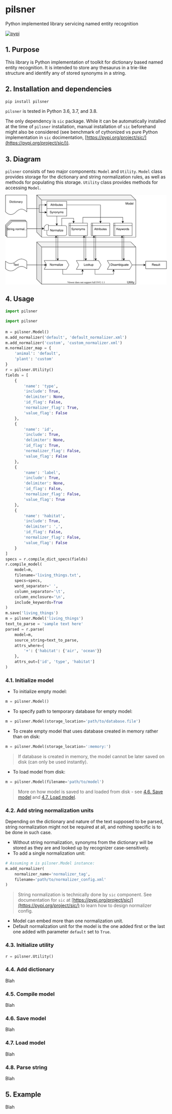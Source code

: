 # pilsner

Python implemented library servicing named entity recognition

[![pypi][pypi-img]][pypi-url]

[pypi-img]: https://img.shields.io/pypi/v/pilsner?style=plastic
[pypi-url]: https://pypi.org/project/pilsner/

## 1. Purpose

This library is Python implementation of toolkit for dictionary based named entity recognition. It is intended to store any thesaurus in a trie-like structure and identify any of stored synonyms in a string.

## 2. Installation and dependencies

```bash
pip install pilsner
```

`pilsner` is tested in Python 3.6, 3.7, and 3.8.

The only dependency is `sic` package. While it can be automatically installed at the time of `pilsner` installation, manual installation of `sic` beforehand might also be considered (see benchmark of cythonized vs pure Python implementation in `sic` docimentation, [https://pypi.org/project/sic/](https://pypi.org/project/sic/)).

## 3. Diagram

`pilsner` consists of two major components: `Model` and `Utility`. `Model` class provides storage for the dictionary and string normalization rules, as well as methods for populating this storage. `Utility` class provides methods for accessing `Model`.

![Diagram](misc/pilsner-diagram.svg)

## 4. Usage

```python
import pilsner
```

```python
import pilsner

m = pilsner.Model()
m.add_normalizer('default', 'default_normalizer.xml')
m.add_normalizer('custom', 'custom_normalizer.xml')
m.normalizer_map = {
    'animal': 'default',
    'plant': 'custom'
}
r = pilsner.Utility()
fields = [
    {
        'name': 'type',
        'include': True,
        'delimiter': None,
        'id_flag': False,
        'normalizer_flag': True,
        'value_flag': False
    },
    {
        'name': 'id',
        'include': True,
        'delimiter': None,
        'id_flag': True,
        'normalizer_flag': False,
        'value_flag': False
    },
    {
        'name': 'label',
        'include': True,
        'delimiter': None,
        'id_flag': False,
        'normalizer_flag': False,
        'value_flag': True
    },
    {
        'name': 'habitat',
        'include': True,
        'delimiter': ',',
        'id_flag': False,
        'normalizer_flag': False,
        'value_flag': False
    }
]
specs = r.compile_dict_specs(fields)
r.compile_model(
    model=m,
    filename='living_things.txt',
    specs=specs,
    word_separator=' ',
    column_separator='\t',
    column_enclosure='\n',
    include_keywords=True
)
m.save('living_things')
m = pilsner.Model('living_things')
text_to_parse = 'sample text here'
parsed = r.parse(
    model=m,
    source_string=text_to_parse,
    attrs_where={
        '+': {'habitat': {'air', 'ocean'}}
    },
    attrs_out=['id', 'type', 'habitat']
)
```

### 4.1. Initialize model

- To initialize empty model:

```python
m = pilsner.Model()
```

- To specify path to temporary database for empty model:

```python
m = pilsner.Model(storage_location='path/to/database.file')
```

- To create empty model that uses database created in memory rather than on disk:

```python
m = pilsner.Model(storage_location=':memory:')
```

> If database is created in memory, the model cannot be later saved on disk (can only be used instantly).

- To load model from disk:

```python
m = pilsner.Model(filename='path/to/model')
```

> More on how model is saved to and loaded from disk - see [4.6. Save model](#46-save-model) and [4.7. Load model](#47-load-model).

### 4.2. Add string normalization units

Depending on the dictionary and nature of the text supposed to be parsed, string normalization might not be required at all, and nothing specific is to be done in such case.

- Without string normalization, synonyms from the dictionary will be stored as they are and looked up by recognizer case-sensitively.
- To add a single normalization unit:

```python
# Assuming m is pilsner.Model instance:
m.add_normalizer(
    normalizer_name='normalizer_tag',
    filename='path/to/normalizer_config.xml'
)
```

> String normalization is technically done by `sic` component. See documentation for `sic` at [https://pypi.org/project/sic/](https://pypi.org/project/sic/) to learn how to design normalizer config.

- Model can embed more than one normalization unit.
- Default normalization unit for the model is the one added first or the last one added with parameter `default` set to `True`.

### 4.3. Initialize utility

```python
r = pilsner.Utility()
```

### 4.4. Add dictionary

Blah

### 4.5. Compile model

Blah

### 4.6. Save model

Blah

### 4.7. Load model

Blah

### 4.8. Parse string

Blah

## 5. Example

Blah
